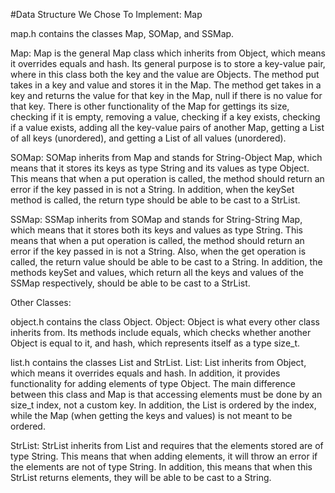 #Data Structure We Chose To Implement: Map

map.h contains the classes Map, SOMap, and SSMap.

Map:
Map is the general Map class which inherits from Object, which means it overrides equals and hash. Its general purpose is to store a key-value pair, where in this class both the key and the value are Objects. The method put takes in a key and value and stores it in the Map. The method get takes in a key and returns the value for that key in the Map, null if there is no value for that key. There is other functionality of the Map for gettings its size, checking if it is empty, removing a value, checking if a key exists, checking if a value exists, adding all the key-value pairs of another Map, getting a List of all keys (unordered), and getting a List of all values (unordered).

SOMap:
SOMap inherits from Map and stands for String-Object Map, which means that it stores its keys as type String and its values as type Object. This means that when a put operation is called, the method should return an error if the key passed in is not a String. In addition, when the keySet method is called, the return type should be able to be cast to a StrList.

SSMap:
SSMap inherits from SOMap and stands for String-String Map, which means that it stores both its keys and values as type String. This means that when a put operation is called, the method should return an error if the key passed in is not a String. Also, when the get operation is called, the return value should be able to be cast to a String. In addition, the methods keySet and values, which return all the keys and values of the SSMap respectively, should be able to be cast to a StrList.


Other Classes:

object.h contains the class Object.
Object:
Object is what every other class inherits from. Its methods include equals, which checks whether another Object is equal to it, and hash, which represents itself as a type size_t.

list.h contains the classes List and StrList.
List:
List inherits from Object, which means it overrides equals and hash. In addition, it provides functionality for adding elements of type Object. The main difference between this class and Map is that accessing elements must be done by an size_t index, not a custom key. In addition, the List is ordered by the index, while the Map (when getting the keys and values) is not meant to be ordered.

StrList:
StrList inherits from List and requires that the elements stored are of type String. This means that when adding elements, it will throw an error if the elements are not of type String. In addition, this means that when this StrList returns elements, they will be able to be cast to a String.
